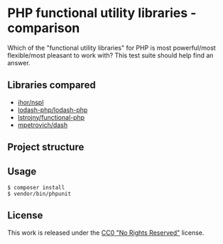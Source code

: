 # PHP functional utility libraries - comparison

Which of the "functional utility libraries" for PHP is
most powerful/most flexible/most pleasant to work with?
This test suite should help find an answer.

## Libraries compared

* [ihor/nspl](https://github.com/ihor/nspl)
* [lodash-php/lodash-php](https://github.com/lodash-php/lodash-php)
* [lstrojny/functional-php](https://github.com/lstrojny/functional-php)
* [mpetrovich/dash](https://github.com/mpetrovich/dash)

## Project structure



## Usage

```
$ composer install
$ vendor/bin/phpunit
```

## License

This work is released under the
[CC0 "No Rights Reserved"](https://creativecommons.org/share-your-work/public-domain/cc0/)
license.
